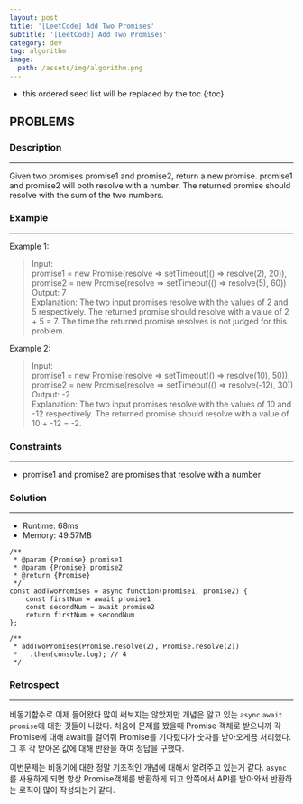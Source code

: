```yaml
---
layout: post
title: '[LeetCode] Add Two Promises'
subtitle: '[LeetCode] Add Two Promises'
category: dev
tag: algorithm
image:
  path: /assets/img/algorithm.png
---
```


<!-- prettier-ignore -->
* this ordered seed list will be replaced by the toc
{:toc}

## PROBLEMS

### **Description**

---

Given two promises promise1 and promise2, return a new promise. promise1 and promise2 will both resolve with a number. The returned promise should resolve with the sum of the two numbers.

### **Example**

---

Example 1:

> Input:  
> promise1 = new Promise(resolve => setTimeout(() => resolve(2), 20)),  
> promise2 = new Promise(resolve => setTimeout(() => resolve(5), 60))  
> Output: 7  
> Explanation: The two input promises resolve with the values of 2 and 5 respectively. The returned promise should resolve with a value of 2 + 5 = 7. The time the returned promise resolves is not judged for this problem.

Example 2:

> Input:  
> promise1 = new Promise(resolve => setTimeout(() => resolve(10), 50)),  
> promise2 = new Promise(resolve => setTimeout(() => resolve(-12), 30))  
> Output: -2  
> Explanation: The two input promises resolve with the values of 10 and -12 respectively. The returned promise should resolve with a value of 10 + -12 = -2.

### **Constraints**

---

- promise1 and promise2 are promises that resolve with a number

### Solution

---

- Runtime: 68ms
- Memory: 49.57MB

```
/**
 * @param {Promise} promise1
 * @param {Promise} promise2
 * @return {Promise}
 */
const addTwoPromises = async function(promise1, promise2) {
    const firstNum = await promise1
    const secondNum = await promise2
    return firstNum + secondNum
};

/**
 * addTwoPromises(Promise.resolve(2), Promise.resolve(2))
 *   .then(console.log); // 4
 */
```

### Retrospect

---

비동기함수로 이제 들어왔다 많이 써보지는 않았지만 개념은 알고 있는 `async` `await` `promise`에 대한 것들이 나왔다. 처음에 문제를 봤을때 Promise 객체로 받으니까 각 Promise에 대해 await를 걸어줘 Promise를 기다렸다가 숫자를 받아오게끔 처리했다. 그 후 각 받아온 값에 대해 반환을 하여 정답을 구했다.

이번문제는 비동기에 대한 정말 기초적인 개념에 대해서 알려주고 있는거 같다. `async`를 사용하게 되면 항상 Promise객체를 반환하게 되고 안쪽에서 API를 받아와서 반환하는 로직이 많이 작성되는거 같다.
